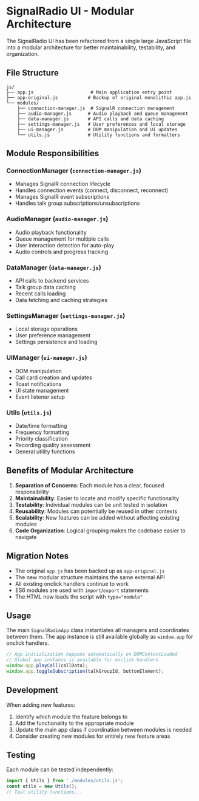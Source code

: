 # SignalRadio UI - Modular Architecture

The SignalRadio UI has been refactored from a single large JavaScript file into a modular architecture for better maintainability, testability, and organization.

## File Structure

```
js/
├── app.js                     # Main application entry point
├── app-original.js           # Backup of original monolithic app.js
└── modules/
    ├── connection-manager.js  # SignalR connection management
    ├── audio-manager.js      # Audio playback and queue management
    ├── data-manager.js       # API calls and data caching
    ├── settings-manager.js   # User preferences and local storage
    ├── ui-manager.js         # DOM manipulation and UI updates
    └── utils.js              # Utility functions and formatters
```

## Module Responsibilities

### ConnectionManager (`connection-manager.js`)
- Manages SignalR connection lifecycle
- Handles connection events (connect, disconnect, reconnect)
- Manages SignalR event subscriptions
- Handles talk group subscriptions/unsubscriptions

### AudioManager (`audio-manager.js`)
- Audio playback functionality
- Queue management for multiple calls
- User interaction detection for auto-play
- Audio controls and progress tracking

### DataManager (`data-manager.js`)
- API calls to backend services
- Talk group data caching
- Recent calls loading
- Data fetching and caching strategies

### SettingsManager (`settings-manager.js`)
- Local storage operations
- User preference management
- Settings persistence and loading

### UIManager (`ui-manager.js`)
- DOM manipulation
- Call card creation and updates
- Toast notifications
- UI state management
- Event listener setup

### Utils (`utils.js`)
- Date/time formatting
- Frequency formatting
- Priority classification
- Recording quality assessment
- General utility functions

## Benefits of Modular Architecture

1. **Separation of Concerns**: Each module has a clear, focused responsibility
2. **Maintainability**: Easier to locate and modify specific functionality
3. **Testability**: Individual modules can be unit tested in isolation
4. **Reusability**: Modules can potentially be reused in other contexts
5. **Scalability**: New features can be added without affecting existing modules
6. **Code Organization**: Logical grouping makes the codebase easier to navigate

## Migration Notes

- The original `app.js` has been backed up as `app-original.js`
- The new modular structure maintains the same external API
- All existing onclick handlers continue to work
- ES6 modules are used with `import`/`export` statements
- The HTML now loads the script with `type="module"`

## Usage

The main `SignalRadioApp` class instantiates all managers and coordinates between them. The app instance is still available globally as `window.app` for onclick handlers.

```javascript
// App initialization happens automatically on DOMContentLoaded
// Global app instance is available for onclick handlers
window.app.playCall(callData);
window.app.toggleSubscription(talkGroupId, buttonElement);
```

## Development

When adding new features:

1. Identify which module the feature belongs to
2. Add the functionality to the appropriate module
3. Update the main app class if coordination between modules is needed
4. Consider creating new modules for entirely new feature areas

## Testing

Each module can be tested independently:

```javascript
import { Utils } from './modules/utils.js';
const utils = new Utils();
// Test utility functions...
```
